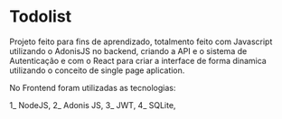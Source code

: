 # Todolist

Projeto feito para fins de aprendizado, totalmento feito com Javascript utilizando o AdonisJS no backend, criando a API e o sistema de Autenticação e com o React para criar a interface de forma dinamica utilizando o conceito de single page aplication.

No Frontend foram utilizadas as tecnologias:

1_ NodeJS,
2_ Adonis JS,
3_ JWT,
4_ SQLite,

